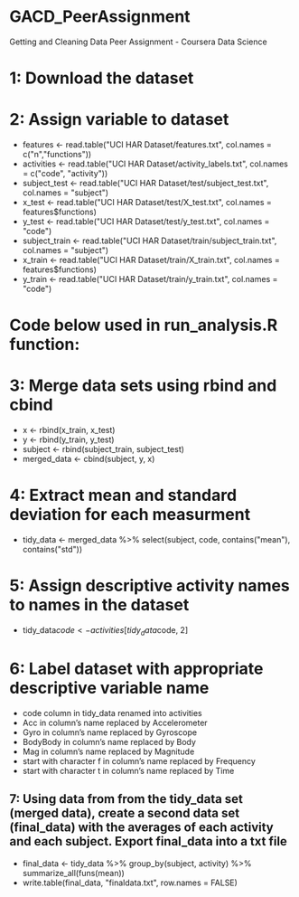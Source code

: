 # GACD_PeerAssignment
Getting and Cleaning Data Peer Assignment - Coursera Data Science

# 1: Download the dataset
# 2: Assign variable to dataset
- features <- read.table("UCI HAR Dataset/features.txt", col.names = c("n","functions"))
- activities <- read.table("UCI HAR Dataset/activity_labels.txt", col.names = c("code", "activity"))
- subject_test <- read.table("UCI HAR Dataset/test/subject_test.txt", col.names = "subject")
- x_test <- read.table("UCI HAR Dataset/test/X_test.txt", col.names = features$functions)
- y_test <- read.table("UCI HAR Dataset/test/y_test.txt", col.names = "code")
- subject_train <- read.table("UCI HAR Dataset/train/subject_train.txt", col.names = "subject")
- x_train <- read.table("UCI HAR Dataset/train/X_train.txt", col.names = features$functions)
- y_train <- read.table("UCI HAR Dataset/train/y_train.txt", col.names = "code")

# Code below used in run_analysis.R function:

# 3: Merge data sets using rbind and cbind
- x <- rbind(x_train, x_test)
- y <- rbind(y_train, y_test)
- subject <- rbind(subject_train, subject_test)
- merged_data <- cbind(subject, y, x)
# 4: Extract mean and standard deviation for each measurment
- tidy_data <- merged_data %>% select(subject, code, contains("mean"), contains("std"))
# 5: Assign descriptive activity names to names in the dataset
- tidy_data$code <- activities[tidy_data$code, 2]
# 6: Label dataset with appropriate descriptive variable name
- code column in tidy_data renamed into activities
- Acc in column’s name replaced by Accelerometer
- Gyro in column’s name replaced by Gyroscope
- BodyBody in column’s name replaced by Body
- Mag in column’s name replaced by Magnitude
- start with character f in column’s name replaced by Frequency
- start with character t in column’s name replaced by Time
## 7: Using data from from the tidy_data set (merged data), create a second data set (final_data) with the averages of each activity and each subject. Export final_data into a txt file
- final_data <- tidy_data %>%
        group_by(subject, activity) %>%
        summarize_all(funs(mean))
- write.table(final_data, "finaldata.txt", row.names = FALSE)
